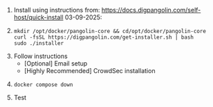1. Install using instructions from: https://docs.digpangolin.com/self-host/quick-install 03-09-2025:
  2. ```
     mkdir /opt/docker/pangolin-core && cd/opt/docker/pangolin-core
     curl -fsSL https://digpangolin.com/get-installer.sh | bash
     sudo ./installer
     ```
  3. Follow instructions
     - [Optional] Email setup
     - [Highly Recommended] CrowdSec installation
  4. ```
     docker compose down
     ```
2. Test
